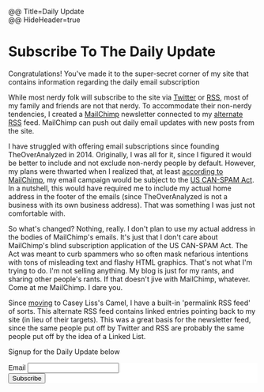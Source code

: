 @@ Title=Daily Update    
@@ HideHeader=true  

# Subscribe To The Daily Update

Congratulations! You've made it to the super-secret corner of my site that contains information regarding the daily email subscription

While most nerdy folk will subscribe to the site via [Twitter][twitter] or [RSS][rss], most of my family and friends are not that nerdy. To accommodate their non-nerdy tendencies, I created a [MailChimp][mailchimp] newsletter connected to my [alternate RSS][rssa] feed. MailChimp can push out daily email updates with new posts from the site. 

I have struggled with offering email subscriptions since founding TheOverAnalyzed in 2014. Originally, I was all for it, since I figured it would be better to include and not exclude non-nerdy people by default. However, my plans were thwarted when I realized that, at least [according to MailChimp][mailchimp 2], my email campaign would be subject to the [US CAN-SPAM Act][business]. In a nutshell, this would have required me to include my actual home address in the footer of the emails (since TheOverAnalyzed is not a business with its own business address). That was something I was just not comfortable with.

So what's changed? Nothing, really. I don't plan to use my actual address in the bodies of MailChimp's emails. It's just that I don't care about MailChimp's blind subscription application of the US CAN-SPAM Act. The Act was meant to curb spammers who so often mask nefarious intentions with tons of misleading text and flashy HTML graphics. That's not what I'm trying to do. I'm not selling anything. My blog is just for my rants, and sharing other people's rants. If that doesn't jive with MailChimp, whatever. Come at me MailChimp. I dare you.

Since [moving][move] to Casey Liss's Camel, I have a built-in 'permalink RSS feed' of sorts. This alternate RSS feed contains linked entries pointing back to my site (in lieu of their targets). This was a great basis for the newsletter feed, since the same people put off by Twitter and RSS are probably the same people put off by the idea of a Linked List.

Signup for the Daily Update below

<link href="//cdn-images.mailchimp.com/embedcode/classic-081711.css" rel="stylesheet" type="text/css">
<style type="text/css">#mc_embed_signup{background:#fff; clear:left; font:14px Helvetica,Arial,sans-serif; }</style>
<div id="mc_embed_signup">
<form action="//theoveranalyzed.us3.list-manage.com/subscribe/post" method="post" id="mc-embedded-subscribe-form" name="mc-embedded-subscribe-form" class="validate" target="_blank" novalidate>
<div id="mc_embed_signup_scroll">
<div class="mc-field-group">
	<label for="mce-EMAIL">Email</label>
	<input type="email" value="" name="EMAIL" class="required email" id="mce-EMAIL">
</div>
	<div id="mce-responses" class="clear">
		<div class="response" id="mce-error-response" style="display:none"></div>
		<div class="response" id="mce-success-response" style="display:none"></div>
	</div>    <!-- real people should not fill this in and expect good things - do not remove this or risk form bot signups-->
    <div style="position: absolute; left: -5000px;"><input type="text" name="b_d327abe5985ea63318762e77c_f04f3c4ed7" tabindex="-1" value=""></div>
    <div class="clear"><input type="submit" value="Subscribe" name="subscribe" id="mc-embedded-subscribe" class="button"></div>
    </div>
</form>
</div>
<script type='text/javascript' src='//s3.amazonaws.com/downloads.mailchimp.com/js/mc-validate.js'></script><script type='text/javascript'>(function($) {window.fnames = new Array(); window.ftypes = new Array();fnames[0]='EMAIL';ftypes[0]='email';}(jQuery));var $mcj = jQuery.noConflict(true);</script>

[business]: http://www.business.ftc.gov/documents/bus61-can-spam-act-compliance-guide-business
[mailchimp]: http://mailchimp.com
[mailchimp 2]: http://kb.mailchimp.com/accounts/compliance-tips/terms-of-use-and-anti-spam-requirements-for-campaigns
[move]: @@SiteRoot@@/2015/6/1/designing-theoveranalyzed-30
[rss]: @@SiteRoot@@/rss
[rssa]: @@SiteRoot@@/rss-alternate
[twitter]: http://www.twitter.com/theoveranalyzed